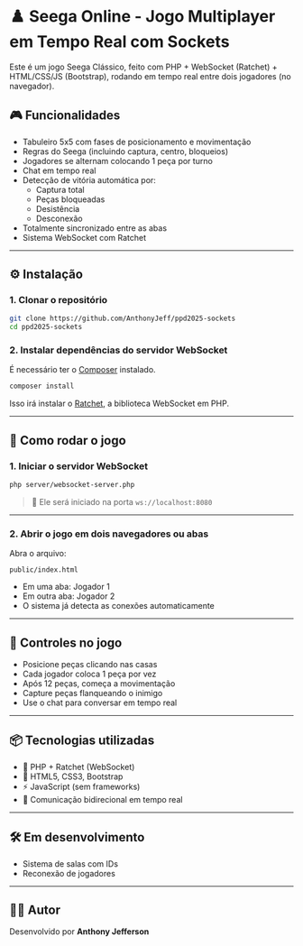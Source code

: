 # ♟️ Seega Online - Jogo Multiplayer em Tempo Real com Sockets

Este é um jogo Seega Clássico, feito com PHP + WebSocket (Ratchet) + HTML/CSS/JS (Bootstrap), rodando em tempo real entre dois jogadores (no navegador).

## 🎮 Funcionalidades

- Tabuleiro 5x5 com fases de posicionamento e movimentação
- Regras do Seega (incluindo captura, centro, bloqueios)
- Jogadores se alternam colocando 1 peça por turno
- Chat em tempo real
- Detecção de vitória automática por:
  - Captura total
  - Peças bloqueadas
  - Desistência
  - Desconexão
- Totalmente sincronizado entre as abas
- Sistema WebSocket com Ratchet

---

## ⚙️ Instalação

### 1. Clonar o repositório

```bash
git clone https://github.com/AnthonyJeff/ppd2025-sockets
cd ppd2025-sockets
```

### 2. Instalar dependências do servidor WebSocket

É necessário ter o [Composer](https://getcomposer.org/) instalado.

```bash
composer install
```

Isso irá instalar o [Ratchet](http://socketo.me/), a biblioteca WebSocket em PHP.

---

## 🚀 Como rodar o jogo

### 1. Iniciar o servidor WebSocket

```bash
php server/websocket-server.php
```

> 🔁 Ele será iniciado na porta `ws://localhost:8080`

---

### 2. Abrir o jogo em dois navegadores ou abas

Abra o arquivo:

```
public/index.html
```

- Em uma aba: Jogador 1
- Em outra aba: Jogador 2
- O sistema já detecta as conexões automaticamente

---

## 💬 Controles no jogo

- Posicione peças clicando nas casas
- Cada jogador coloca 1 peça por vez
- Após 12 peças, começa a movimentação
- Capture peças flanqueando o inimigo
- Use o chat para conversar em tempo real

---

## 📦 Tecnologias utilizadas

- 🧠 PHP + Ratchet (WebSocket)
- 🎨 HTML5, CSS3, Bootstrap
- ⚡ JavaScript (sem frameworks)
- 💬 Comunicação bidirecional em tempo real

---

## 🛠️ Em desenvolvimento

- Sistema de salas com IDs
- Reconexão de jogadores

---

## 🧑‍💻 Autor

Desenvolvido por **Anthony Jefferson**  

